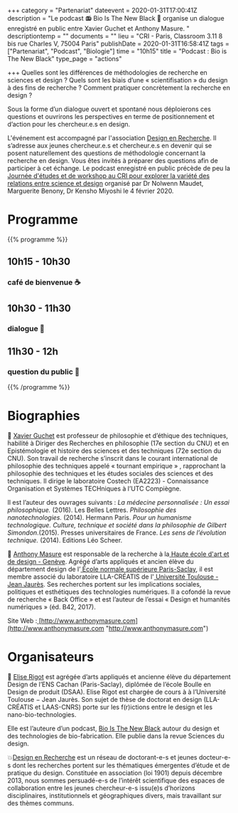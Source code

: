 +++
category = "Partenariat"
dateevent = 2020-01-31T17:00:41Z
description = "Le podcast 📻 Bio Is The New Black 🦑 organise un dialogue enregistré en public entre Xavier Guchet et Anthony Masure. "
descriptiontemp = ""
documents = ""
lieu = "CRI - Paris, Classroom 3.11  8 bis rue Charles V, 75004 Paris"
publishDate = 2020-01-31T16:58:41Z
tags = ["Partenariat", "Podcast", "Biologie"]
time = "10h15"
title = "Podcast : Bio is The New Black"
type_page = "actions"

+++
Quelles sont les différences de méthodologies de recherche en sciences et design ? Quels sont les biais d’une « scientifisation » du design à des fins de recherche ? Comment pratiquer concrètement la recherche en design ?

Sous la forme d’un dialogue ouvert et spontané nous déploierons ces questions et ouvrirons les perspectives en terme de positionnement et d’action pour les chercheur.e.s en design.

L'événement est accompagné par l'association [Design en Recherche](http://designenrecherche.org/). Il s’adresse aux jeunes chercheur.e.s et chercheur.e.s en devenir qui se posent naturellement des questions de méthodologie concernant la recherche en design. Vous êtes invités à préparer des questions afin de participer à cet échange. Le podcast enregistré en public précède de peu la [Journée d'études et de workshop au CRI pour explorer la variété des relations entre science et design](https://www.eventbrite.com/e/billets-science-x-design-workshop-et-conferences-84568371275) organisé par Dr Nolwenn Maudet, Marguerite Benony, Dr Kensho Miyoshi le 4 février 2020.

<!-- Garder les niveaux de titres comme dans cet exemple -->

# Programme

{{% programme %}}

## 10h15 - 10h30 

### café de bienvenue ☕

## 10h30 - 11h30 

### dialogue 💬

## 11h30 - 12h 

### question du public 🙋

{{% /programme %}}

# Biographies

🧑 [Xavier Guchet](http://www.costech.utc.fr/spip.php?auteur98) est professeur de philosophie et d’éthique des techniques, habilité à Diriger des Recherches en philosophie (17e section du CNU) et en Epistémologie et histoire des sciences et des techniques (72e section du CNU). Son travail de recherche s’inscrit dans le courant international de philosophie des techniques appelé « tournant empirique » , rapprochant la philosophie des techniques et les études sociales des sciences et des techniques. Il dirige le laboratoire Costech (EA2223) - Connaissance Organisation et Systèmes TECHniques à l’UTC Compiègne.

Il est l’auteur des ouvrages suivants : _La médecine personnalisée : Un essai philosophique._ (2016). Les Belles Lettres. _Philosophie des nanotechnologies._ (2014). Hermann Paris. _Pour un humanisme technologique. Culture, technique et société dans la philosophie de Gilbert Simondon_.(2015). Presses universitaires de France. _Les sens de l’évolution technique._ (2014). Editions Léo Scheer.

🧑 [Anthony Masure](http://www.anthonymasure.com/?fbclid=IwAR1O6x-HuW2QUvZyvQWx0z0gO1X5cdlpXEpIxrx3lSZXVn5kFEIUD-xmnKs) est responsable de la recherche à la[ Haute école d'art et de design - Genève](https://www.facebook.com/head.geneve/). Agrégé d’arts appliqués et ancien élève du département design de l’[ École normale supérieure Paris-Saclay](https://www.facebook.com/ens.paris.saclay/), il est membre associé du laboratoire LLA-CRÉATIS de l'[ Université Toulouse - Jean Jaurès](https://www.facebook.com/UTJeanJaures/). Ses recherches portent sur les implications sociales, politiques et esthétiques des technologies numériques. Il a cofondé la revue de recherche « Back Office » et est l’auteur de l’essai « Design et humanités numériques » (éd. B42, 2017).

Site Web :[ ](http://www.anthonymasure.com/?fbclid=IwAR1O6x-HuW2QUvZyvQWx0z0gO1X5cdlpXEpIxrx3lSZXVn5kFEIUD-xmnKs)[http://www.anthonymasure.com](http://www.anthonymasure.com "http://www.anthonymasure.com")

# Organisateurs 

👧 [Elise Rigot](https://www.instagram.com/eliserigot/) est agrégée d’arts appliqués et ancienne élève du département Design de l’ENS Cachan (Paris-Saclay), diplômée de l’école Boulle en Design de produit (DSAA). Elise Rigot est chargée de cours à à l’Université Toulouse − Jean Jaurès. Son sujet de thèse de doctorat en design (LLA-CRÉATIS et LAAS-CNRS) porte sur les f(r)ictions entre le design et les nano-bio-technologies.

Elle est l’auteure d’un podcast, [Bio Is The New Black](https://podcast.ausha.co/bio-is-the-new-black/) autour du design et des technologies de bio-fabrication. Elle publie dans la revue Sciences du design.

💥[Design en Recherche](http://designenrecherche.org/) est un réseau de doctorant-e-s et jeunes docteur-e-s dont les recherches portent sur les thématiques émergentes d’étude et de pratique du design. Constituée en association (loi 1901) depuis décembre 2013, nous sommes persuadé-e-s de l’intérêt scientifique des espaces de collaboration entre les jeunes chercheur-e-s issu(e)s d’horizons disciplinaires, institutionnels et géographiques divers, mais travaillant sur des thèmes communs.